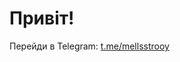 <!DOCTYPE html>
<html lang="uk">
<head>
  <meta charset="UTF-8">
  <title>Melstrooy</title>
</head>
<body>
  <h1>Привіт!</h1>
  <p>Перейди в Telegram: <a href="https://t.me/mellsstrooy" target="_blank">t.me/mellsstrooy</a></p>
</body>
</html>
